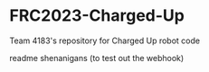 # FRC2023-Charged-Up
Team 4183's repository for Charged Up robot code

readme shenanigans (to test out the webhook)
